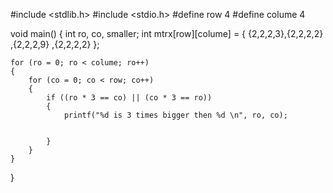 #include <stdlib.h>
#include <stdio.h>
#define row 4
#define colume 4


void main()
{
	int ro, co, smaller;
	int mtrx[row][colume] = { {2,2,2,3},{2,2,2,2} ,{2,2,2,9} ,{2,2,2,2} };

	for (ro = 0; ro < colume; ro++)
	{
		for (co = 0; co < row; co++)
		{
			if ((ro * 3 == co) || (co * 3 == ro))
			{
				printf("%d is 3 times bigger then %d \n", ro, co);


			}
		}
	}


}
